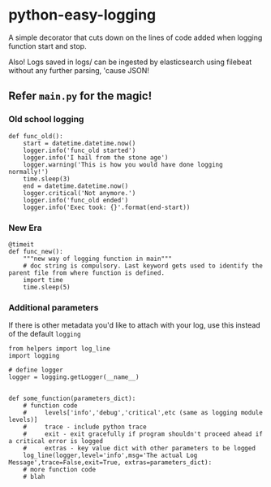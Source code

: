 # python-easy-logging

A simple decorator that cuts down on the lines of code added when logging function start and stop.

Also! Logs saved in logs/ can be ingested by elasticsearch using filebeat without any further parsing, 'cause JSON!


## Refer `main.py` for the magic!

### Old school logging
```python3
def func_old():
    start = datetime.datetime.now()
    logger.info('func_old started')
    logger.info('I hail from the stone age')
    logger.warning('This is how you would have done logging normally!')
    time.sleep(3)
    end = datetime.datetime.now()
    logger.critical('Not anymore.')
    logger.info('func_old ended')
    logger.info('Exec took: {}'.format(end-start))
```

### New Era

```python3
@timeit
def func_new():
    """new way of logging function in main"""
    # doc string is compulsory. Last keyword gets used to identify the parent file from where function is defined.
    import time
    time.sleep(5)
```

### Additional parameters

If there is other metadata you'd like to attach with your log, use this instead of the default `logging`

```python3
from helpers import log_line
import logging

# define logger 
logger = logging.getLogger(__name__)


def some_function(parameters_dict):
    # function code
    #     levels['info','debug','critical',etc (same as logging module levels)]
    #     trace - include python trace
    #     exit - exit gracefully if program shouldn't proceed ahead if a critical error is logged
    #     extras - key value dict with other parameters to be logged
    log_line(logger,level='info',msg='The actual Log Message',trace=False,exit=True, extras=parameters_dict):
    # more function code
    # blah
    
```

